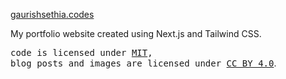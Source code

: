 [gaurishsethia.codes](https://gaurishsethia.codes)

My portfolio website created using Next.js and Tailwind CSS.

<samp>code is licensed under <a href='./LICENSE'>MIT</a>,<br> blog posts and images are licensed under <a href='https://creativecommons.org/licenses/by/4.0/'>CC BY 4.0</a></samp>.
